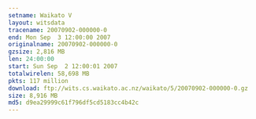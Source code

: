 ```yaml
---
setname: Waikato V
layout: witsdata
tracename: 20070902-000000-0
end: Mon Sep  3 12:00:00 2007
originalname: 20070902-000000-0
gzsize: 2,816 MB
len: 24:00:00
start: Sun Sep  2 12:00:01 2007
totalwirelen: 58,698 MB
pkts: 117 million
download: ftp://wits.cs.waikato.ac.nz/waikato/5/20070902-000000-0.gz
size: 8,916 MB
md5: d9ea29999c61f796df5cd5183cc4b42c
---
```

